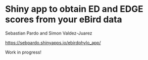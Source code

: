 Shiny app to obtain ED and EDGE scores from your eBird data
===============================================================
Sebastian Pardo and Simon Valdez-Juarez

https://sebpardo.shinyapps.io/ebirdphylo_app/

Work in progress!